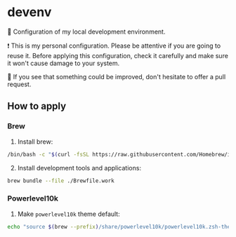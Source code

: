 # devenv

🍭 Configuration of my local development environment.

❗️ This is my personal configuration.
Please be attentive if you are going to reuse it.
Before applying this configuration, check it carefully and make sure it won't cause damage to your system.

📝 If you see that something could be improved, don't hesitate to offer a pull request.

## How to apply

### Brew
1. Install brew:
```bash
/bin/bash -c "$(curl -fsSL https://raw.githubusercontent.com/Homebrew/install/HEAD/install.sh)"
```
2. Install development tools and applications:
```bash
brew bundle --file ./Brewfile.work
```

### Powerlevel10k
1. Make `powerlevel10k` theme default:
```bash
echo "source $(brew --prefix)/share/powerlevel10k/powerlevel10k.zsh-theme" >>~/.zshrc
```

